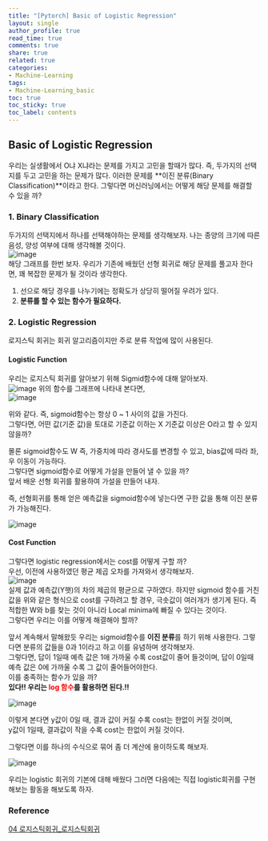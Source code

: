```yaml
---
title: "[Pytorch] Basic of Logistic Regression"
layout: single
author_profile: true
read_time: true
comments: true
share: true
related: true
categories:
- Machine-Learning
tags:
- Machine-Learning_basic
toc: true
toc_sticky: true
toc_label: contents
---
```


## Basic of Logistic Regression 
    
우리는 실생활에서 O냐 X냐라는 문제를 가지고 고민을 할때가 많다. 즉, 두가지의 선택지를 두고 고민을 하는 문제가 많다. 이러한 문제를 **이진 분류(Binary Classification)**이라고 한다. 그렇다면 머신러닝에서는 어떻게 해당 문제를 해결할 수 있을 까?   

### 1. Binary Classification   
두가지의 선택지에서 하나를 선택해야하는 문제를 생각해보자. 나는 종양의 크기에 따른 음성, 양성 여부에 대해 생각해볼 것이다.   
![image](https://user-images.githubusercontent.com/68745983/105608303-9181db80-5de6-11eb-8fab-3618ce5a2a87.png)  
해당 그래프를 한번 보자. 우리가 기존에 배웠던 선형 회귀로 해당 문제를 풀고자 한다면, 꽤 복잡한 문제가 될 것이라 생각한다.  
1. 선으로 해당 경우를 나누기에는 정확도가 상당히 떨어질 우려가 있다. 
2. **분류를 할 수 있는 함수가 필요하다.**   

### 2. Logistic Regression  
로지스틱 회귀는 회귀 알고리즘이지만 주로 분류 작업에 많이 사용된다.  
#### Logistic Function   
우리는 로지스틱 회귀를 알아보기 위해 Sigmid함수에 대해 알아보자.   
![image](https://user-images.githubusercontent.com/68745983/105608708-f2f67a00-5de7-11eb-812c-e68705a3748a.png)
위의 함수를 그래프에 나타내 본다면,   
![image](https://user-images.githubusercontent.com/68745983/105608825-a95a5f00-5de8-11eb-9b74-df528763ac69.png)   

위와 같다. 즉, sigmoid함수는 항상 0 ~ 1 사이의 값을 가진다.   
그렇다면, 어떤 값(기준 값)을 토대로 기준값 이하는 X 기준값 이상은 O라고 할 수 있지 않을까?   

몰론 sigmoid함수도 W 즉, 가중치에 따라 경사도를 변경할 수 있고, bias값에 따라 좌, 우 이동이 가능하다.   
그렇다면 sigmoid함수로 어떻게 가설을 만들어 낼 수 있을 까?   
앞서 배운 선형 회귀를 활용하여 가설을 만들어 내자.   

즉, 선형회귀를 통해 얻은 예측값을 sigmoid함수에 넣는다면 구한 값을 통해 이진 분류가 가능해진다.   

![image](https://user-images.githubusercontent.com/68745983/105609158-b7a97a80-5dea-11eb-9f53-5615bb21931c.png)


#### Cost Function   
그렇다면 logistic regression에서는 cost를 어떻게 구할 까?   
우선, 이전에 사용하였던 평균 제곱 오차를 가져와서 생각해보자.   
![image](https://user-images.githubusercontent.com/68745983/105609302-b3ca2800-5deb-11eb-89a3-6ee69dda18e0.png)   
실제 값과 예측값(Y햇)의 차의 제곱의 평균으로 구하였다. 하지만 sigmoid 함수를 거친 값을 위와 같은 형식으로 cost를 구하려고 할 경우, 극솟값이 여러개가 생기게 된다. 즉 적합한 W와 b를 찾는 것이 아니라 Local minima에 빠질 수 있다는 것이다.   
그렇다면 우리는 이를 어떻게 해결해야 할까?   

앞서 계속해서 말해왔듯 우리는 sigmoid함수를 **이진 분류**를 하기 위해 사용한다. 그렇다면 분류의 값들을 0과 1이라고 하고 이를 유념하며 생각해보자.   
그렇다면, 답이 1일때 예측 값은 1애 가까울 수록 cost값이 줄어 들것이며, 답이 0일때 예측 값은 0에 가까울 수록 그 값이 줄어들어야한다.   
이를 충족하는 함수가 있을 까?   
**있다!! 우리는 <span style="color:red">log 함수</span>를 활용하면 된다.!!**   

![image](https://user-images.githubusercontent.com/68745983/105609480-fe986f80-5dec-11eb-961a-d09f616dc964.png)

이렇게 본다면 y값이 0일 때, 결과 값이 커질 수록 cost는 한없이 커질 것이며,   
y값이 1일때, 결과값이 작을 수록 cost는 한없이 커질 것이다.   

그렇다면 이를 하나의 수식으로 묶어 좀 더 계산에 용이하도록 해보자.

![image](https://user-images.githubusercontent.com/68745983/105609579-96965900-5ded-11eb-9579-516a32a55cd7.png)

우리는 logistic 회귀의 기본에 대해 배웠다 그러면 다음에는 직접 logistic회귀를 구현해보는 활동을 해보도록 하자.

###  Reference   
[04 로지스틱회귀_로지스틱회귀](https://wikidocs.net/57805)
